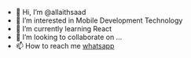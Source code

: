 - 👋 Hi, I’m @allaithsaad
- 👀 I’m interested in Mobile Development Technology
- 🌱 I’m currently learning React
- 💞️ I’m looking to collaborate on ...
- 📫 How to reach me [whatsapp](https://wa.me/967775152516)

<!---
allaithsaad/allaithsaad is a ✨ special ✨ repository because its `README.md` (this file) appears on your GitHub profile.
You can click the Preview link to take a look at your changes.
--->
